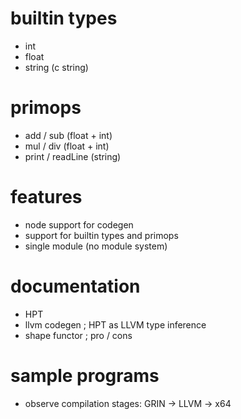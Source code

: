 # builtin types

- int
- float
- string (c string)

# primops

- add / sub (float + int)
- mul / div (float + int)
- print / readLine (string)

# features
- node support for codegen
- support for builtin types and primops
- single module (no module system)

# documentation
- HPT
- llvm codegen ; HPT as LLVM type inference
- shape functor ; pro / cons

# sample programs
- observe compilation stages: GRIN -> LLVM -> x64
